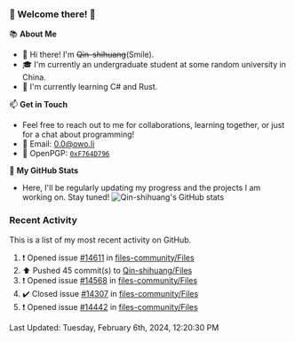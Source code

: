 ### 🌟 Welcome there! 🌟

📚 **About Me**
- 👋 Hi there! I'm ~~Qin-shihuang~~(Smile).
- 🎓 I'm currently an undergraduate student at some random university in China.
- 🌱 I'm currently learning C# and Rust.

📫 **Get in Touch**
- Feel free to reach out to me for collaborations, learning together, or just for a chat about programming!
- 📩 Email: 0.0@owo.li
- 🔑 OpenPGP: [`0xF764D796`](https://keys.openpgp.org/vks/v1/by-fingerprint/99D5AF94A1585E16E14895EFBF6C0BF4F764D796)


📝 **My GitHub Stats**
- Here, I'll be regularly updating my progress and the projects I am working on. Stay tuned!
![Qin-shihuang's GitHub stats](https://github-readme-stats.vercel.app/api?username=Qin-shihuang&show_icons=true)

### Recent Activity

This is a list of my most recent activity on GitHub.

<!--RECENT_ACTIVITY:start-->
1. ❗️ Opened issue [#14611](https://github.com/files-community/Files/issues/14611) in [files-community/Files](https://github.com/files-community/Files)<br>
2. ⬆️ Pushed 45 commit(s) to [Qin-shihuang/Files](https://github.com/Qin-shihuang/Files)<br>
3. ❗️ Opened issue [#14568](https://github.com/files-community/Files/issues/14568) in [files-community/Files](https://github.com/files-community/Files)<br>
4. ✔️ Closed issue [#14307](https://github.com/files-community/Files/issues/14307) in [files-community/Files](https://github.com/files-community/Files)<br>
5. ❗️ Opened issue [#14442](https://github.com/files-community/Files/issues/14442) in [files-community/Files](https://github.com/files-community/Files)<br>
<!--RECENT_ACTIVITY:end-->

<!--RECENT_ACTIVITY:last_update-->
Last Updated: Tuesday, February 6th, 2024, 12:20:30 PM
<!--RECENT_ACTIVITY:last_update_end-->
